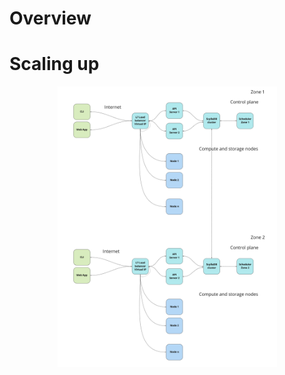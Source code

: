 # Overview


# Scaling up

<div style="text-align: center">
	<img src="../assets/arch.png" width="70%" >
</div>

